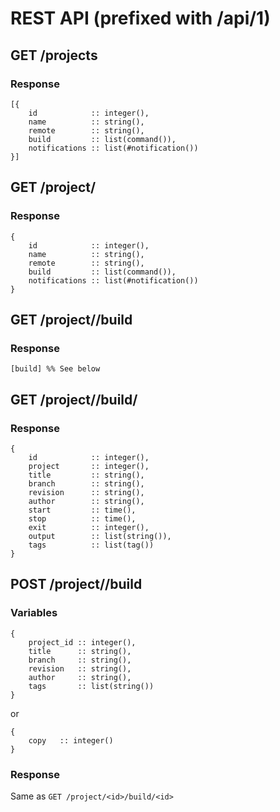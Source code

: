 # REST API (prefixed with /api/1)

## GET /projects

### Response

    [{
        id            :: integer(),
        name          :: string(),
        remote        :: string(),
        build         :: list(command()),
        notifications :: list(#notification())
    }]

## GET /project/<id>

### Response

    {
        id            :: integer(),
        name          :: string(),
        remote        :: string(),
        build         :: list(command()),
        notifications :: list(#notification())
    }

## GET /project/<id>/build

### Response
    [build] %% See below

## GET /project/<id>/build/<id>

### Response

    {
        id            :: integer(),
        project       :: integer(),
        title         :: string(),
        branch        :: string(),
        revision      :: string(),
        author        :: string(),
        start         :: time(),
        stop          :: time(),
        exit          :: integer(),
        output        :: list(string()),
        tags          :: list(tag())
    }

## POST /project/<id>/build

### Variables

    {
        project_id :: integer(),
        title      :: string(),
        branch     :: string(),
        revision   :: string(),
        author     :: string(),
        tags       :: list(string())
    }

or

    {
        copy   :: integer()
    }

### Response

Same as `GET /project/<id>/build/<id>`
